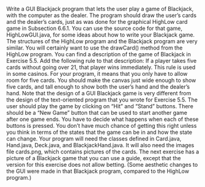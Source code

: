 Write a GUI Blackjack program that lets the user play a game of Blackjack, with the
computer as the dealer. The program should draw the user’s cards and the dealer’s cards,
just as was done for the graphical HighLow card game in Subsection 6.6.1. You can use
the source code for that game, HighLowGUI.java, for some ideas about how to write your
Blackjack game. The structures of the HighLow program and the Blackjack program are
very similar. You will certainly want to use the drawCard() method from the HighLow
program.
You can find a description of the game of Blackjack in Exercise 5.5. Add the following
rule to that description: If a player takes five cards without going over 21, that player
wins immediately. This rule is used in some casinos. For your program, it means that you
only have to allow room for five cards. You should make the canvas just wide enough to
show five cards, and tall enough to show both the user’s hand and the dealer’s hand.
Note that the design of a GUI Blackjack game is very different from the design of the
text-oriented program that you wrote for Exercise 5.5. The user should play the game by
clicking on “Hit” and “Stand” buttons. There should be a “New Game” button that can
be used to start another game after one game ends. You have to decide what happens
when each of these buttons is pressed. You don’t have much chance of getting this right
unless you think in terms of the states that the game can be in and how the state can
change.
Your program will need the classes defined in Card.java, Hand.java, Deck.java, and
BlackjackHand.java. It will also need the images file cards.png, which contains pictures
of the cards.
The next exercise has a picture of a Blackjack game that you can use a guide, except
that the version for this exercise does not allow betting. (Some aesthetic changes to the
GUI were made in that Blackjack program, compared to the HighLow program.)
